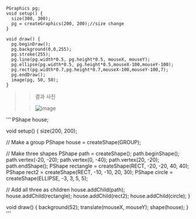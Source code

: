 >
>>
```
PGraphics pg;
void setup() {
  size(300, 300);
  pg = createGraphics(200, 200);//size change
}

void draw() {
  pg.beginDraw();
  pg.background(0,0,255);
  pg.stroke(255);
  pg.line(pg.width*0.5, pg.height*0.5, mouseX, mouseY);
  pg.ellipse(pg.width*0.5, pg.height*0.5,mouseX-100,mouseY-100);
  pg.rect(pg.width*0.7,pg.height*0.7,mouseX-100,mouseY-100,7);
  pg.endDraw();
  image(pg, 50, 50); 
}
```
>
>> 결과 사진
>
>> ![image](https://user-images.githubusercontent.com/52815908/79108733-e7364b80-7db1-11ea-83f1-6f85850a7cd6.png)
>
>
>>
'''
PShape house;

void setup() {
  size(200, 200);

  // Make a group PShape
  house = createShape(GROUP);
  
  // Make three shapes
  PShape path = createShape();
  path.beginShape();
  path.vertex(-20, -20);
  path.vertex(0, -40);
  path.vertex(20, -20);
  path.endShape();
  PShape rectangle = createShape(RECT, -20, -20, 40, 40);
  PShape rect2 = createShape(RECT, -10, -10, 20, 30);
  PShape circle = createShape(ELLIPSE, -3, 3, 5, 5);
  
  // Add all three as children
  house.addChild(path);
  house.addChild(rectangle);
  house.addChild(rect2);
  house.addChild(circle);
}

void draw() {
  background(52);
  translate(mouseX, mouseY);
  shape(house);
}
'''
